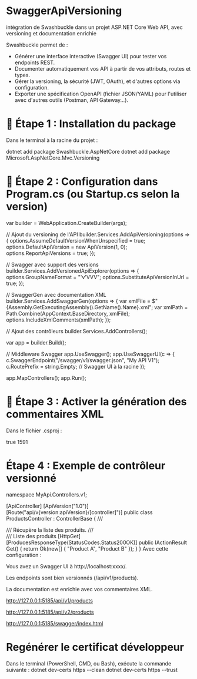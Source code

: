 # SwaggerApiVersioning
intégration de Swashbuckle dans un projet ASP.NET Core Web API, avec versioning et documentation enrichie

Swashbuckle permet de :

- Générer une interface interactive (Swagger UI) pour tester vos endpoints REST.
- Documenter automatiquement vos API à partir de vos attributs, routes et types.
- Gérer la versioning, la sécurité (JWT, OAuth), et d'autres options via configuration.
- Exporter une spécification OpenAPI (fichier JSON/YAML) pour l'utiliser avec d'autres outils (Postman, API Gateway...).

# 🔧 Étape 1 : Installation du package
Dans le terminal à la racine du projet :

dotnet add package Swashbuckle.AspNetCore
dotnet add package Microsoft.AspNetCore.Mvc.Versioning

# 🧱 Étape 2 : Configuration dans Program.cs (ou Startup.cs selon la version)

var builder = WebApplication.CreateBuilder(args);

// Ajout du versioning de l'API
builder.Services.AddApiVersioning(options =>
{
    options.AssumeDefaultVersionWhenUnspecified = true;
    options.DefaultApiVersion = new ApiVersion(1, 0);
    options.ReportApiVersions = true;
});

// Swagger avec support des versions
builder.Services.AddVersionedApiExplorer(options =>
{
    options.GroupNameFormat = "'v'VVV";
    options.SubstituteApiVersionInUrl = true;
});

// SwaggerGen avec documentation XML
builder.Services.AddSwaggerGen(options =>
{
    var xmlFile = $"{Assembly.GetExecutingAssembly().GetName().Name}.xml";
    var xmlPath = Path.Combine(AppContext.BaseDirectory, xmlFile);
    options.IncludeXmlComments(xmlPath);
});

// Ajout des contrôleurs
builder.Services.AddControllers();

var app = builder.Build();

// Middleware Swagger
app.UseSwagger();
app.UseSwaggerUI(c =>
{
    c.SwaggerEndpoint("/swagger/v1/swagger.json", "My API V1");
    c.RoutePrefix = string.Empty; // Swagger UI à la racine
});

app.MapControllers();
app.Run();

# 📁 Étape 3 : Activer la génération des commentaires XML
Dans le fichier .csproj :

<PropertyGroup>
  <GenerateDocumentationFile>true</GenerateDocumentationFile>
  <NoWarn>1591</NoWarn>
</PropertyGroup>

# Étape 4 : Exemple de contrôleur versionné
namespace MyApi.Controllers.v1;

[ApiController]
[ApiVersion("1.0")]
[Route("api/v{version:apiVersion}/[controller]")]
public class ProductsController : ControllerBase
{
    /// <summary>
    /// Récupère la liste des produits.
    /// </summary>
    /// <returns>Liste des produits</returns>
    [HttpGet]
    [ProducesResponseType(StatusCodes.Status200OK)]
    public IActionResult Get()
    {
        return Ok(new[] { "Product A", "Product B" });
    }
}
Avec cette configuration :

Vous avez un Swagger UI à http://localhost:xxxx/.

Les endpoints sont bien versionnés (/api/v1/products).

La documentation est enrichie avec vos commentaires XML.

http://127.0.0.1:5185/api/v1/products

http://127.0.0.1:5185/api/v2/products

http://127.0.0.1:5185/swagger/index.html


# Regénérer le certificat développeur
Dans le terminal (PowerShell, CMD, ou Bash), exécute la commande suivante :
dotnet dev-certs https --clean
dotnet dev-certs https --trust
